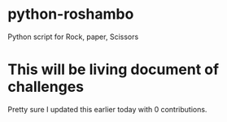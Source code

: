 # python-roshambo
Python script for Rock, paper, Scissors

# This will be living document of challenges
Pretty sure I updated this earlier today with 0 contributions.
